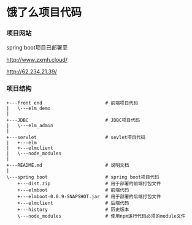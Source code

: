 # 饿了么项目代码

### 项目网站

spring boot项目已部署至

http://www.zxmh.cloud/

http://62.234.21.39/

### 项目结构

```
+---front end						# 前端项目代码
|   \---elm_demo
|
+---JDBC 							# JDBC项目代码
|   \---elm_admin
|
+---servlet 						# sevlet项目代码
|   +---elm
|   +---elmclient
|   \---node_modules
|
+---README.md 						# 说明文档
|      
\---spring boot 					# spring boot项目代码
	+---dist.zip					# 用于部署的前端打包文件
    +---elmboot						# 前端代码
    +---elmboot-0.0.9-SNAPSHOT.jar	# 用于部署的后端打包文件
    +---elmclient					# 后端代码
    +---history						# 历史版本
    \---node_modules 				# 使用npm运行代码必须的module文件
```

